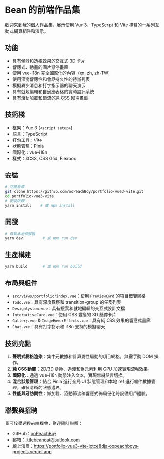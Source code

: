 # Bean 的前端作品集

歡迎來到我的個人作品集，展示使用 Vue 3、TypeScript 和 Vite 構建的一系列互動式網頁組件和演示。

## 功能
- 具有傾斜和透視效果的交互式 3D 卡片
- 響應式、動畫的圖片懸停畫廊
- 使用 vue-i18n 完全國際化的內容（en, zh, zh-TW）
- 使用深度響應性和會話持久性的待辦列表
- 模擬異步消息和打字指示器的聊天演示
- 具有就地編輯和自適應表格的實時設計系統
- 具有滾動加載和節流的純 CSS 砌塊畫廊

## 技術棧
- 框架：Vue 3 (`<script setup>`)
- 語言：TypeScript
- 打包工具：Vite
- 狀態管理：Pinia
- 國際化：vue-i18n
- 樣式：SCSS, CSS Grid, Flexbox

## 安裝
```bash
# 克隆倉庫
git clone https://github.com/ooPeachBoy/portfolio-vue3-vite.git
cd portfolio-vue3-vite
# 安裝依賴
yarn install    # 或 npm install
```

## 開發
```bash
# 啟動本地伺服器
yarn dev         # 或 npm run dev
```

## 生產構建
```bash
yarn build       # 或 npm run build
```

## 布局與組件
- `src/views/portfolio/index.vue`：使用 `PreviewCard` 的項目概覽網格
- `Todo.vue`：具有深度觀察和 transition-group 的任務列表
- `DesignSystem.vue`：具有搜索和就地編輯的交互式設計文檔
- `InteractiveCard.vue`：使用 CSS 變換的 3D 懸停卡片
- `Gallery.vue` & `ImageHoverEffects.vue`：具有純 CSS 效果的響應式畫廊
- `Chat.vue`：具有打字指示和 i18n 支持的模擬聊天

## 技術亮點
1. **聲明式網格渲染**：集中元數據和計算屬性驅動的項目網格，無需手動 DOM 操作。
2. **純 CSS 動畫**：2D/3D 變換、過渡和偽元素利用 GPU 加速實現流暢效果。
3. **國際化**：通過 vue-i18n 動態注入文本，實現無縫語言切換。
4. **混合狀態管理**：結合 Pinia 進行全局 UI 狀態管理和本地 ref 進行組件數據管理，確保清晰的狀態邊界。
5. **性能與可訪問性**：懶加載、滾動節流和響應式佈局優化跨設備用戶體驗。

## 聯繫與招聘
我可接受遠程前端機會，歡迎隨時聯繫：
- GitHub：[ooPeachBoy](https://github.com/ooPeachBoy)
- 郵箱：littlebeancat@outlook.com
 - 線上演示：https://portfolio-vue3-vite-jctce8dja-oopeachboys-projects.vercel.app
